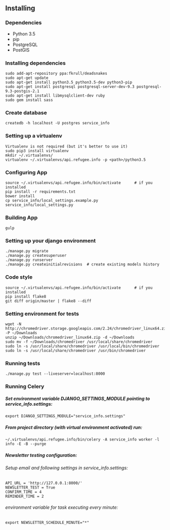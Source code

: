 Installing
----------

### Dependencies
+ Python 3.5
+ pip
+ PostgreSQL
+ PostGIS

### Installing dependencies
    sudo add-apt-repository ppa:fkrull/deadsnakes
    sudo apt-get update
    sudo apt-get install python3.5 python3.5-dev python3-pip
    sudo apt-get install postgresql postgresql-server-dev-9.3 postgresql-9.3-postgis-2.1
    sudo apt-get install libmysqlclient-dev ruby
    sudo gem install sass

### Create database
    createdb -h localhost -U postgres service_info

### Setting up a virtualenv
    Virtualenv is not required (but it's better to use it)
    sudo pip3 install virtualenv
    mkdir ~/.virtualenvs/
    virtualenv ~/.virtualenvs/api.refugee.info -p <path>/python3.5

### Configuring App
    source ~/.virtualenvs/api.refugee.info/bin/activate      # if you installed
    pip install -r requirements.txt
    bower install
    cp service_info/local_settings.example.py service_info/local_settings.py

### Building App
    gulp

### Setting up your django environment
    ./manage.py migrate
    ./manage.py createsuperuser
    ./manage.py runserver
    ./manage.py createinitialrevisions  # create existing models history

### Code style
    source ~/.virtualenvs/api.refugee.info/bin/activate      # if you installed
    pip install flake8
    git diff origin/master | flake8 --diff

### Setting environment for tests
    wget -N http://chromedriver.storage.googleapis.com/2.24/chromedriver_linux64.zip -P ~/Downloads
    unzip ~/Downloads/chromedriver_linux64.zip -d ~/Downloads
    sudo mv -f ~/Downloads/chromedriver /usr/local/share/chromedriver
    sudo ln -s /usr/local/share/chromedriver /usr/local/bin/chromedriver
    sudo ln -s /usr/local/share/chromedriver /usr/bin/chromedriver

### Running tests
    ./manage.py test --liveserver=localhost:8000

### Running Celery

##### Set environment variable DJANGO_SETTINGS_MODULE pointing to service_info.settings:
    export DJANGO_SETTINGS_MODULE="service_info.settings"
##### From project directory (with virtual environment activated) run:
    ~/.virtualenvs/api.refugee.info/bin/celery -A service_info worker -l info -E -B --purge

##### Newsletter testing configuration:
###### Setup email and following settings in service_info.settings:
    API_URL = 'http://127.0.0.1:8000/'
    NEWSLETTER_TEST = True
    CONFIRM_TIME = 4
    REMINDER_TIME = 2

###### environment variable for task executing every minute:
    export NEWSLETTER_SCHEDULE_MINUTE="*"
